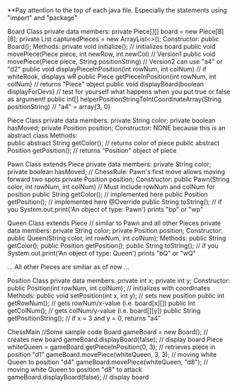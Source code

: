 
**Pay attention to the top of each java file. Especially the statements using "import" and "package"

Board Class
    private data members:
        private Piece[][] board = new Piece[8][8];
        private List<Piece> capturedPieces = new ArrayList<>();
    Constructor:
        public Board();
    Methods:
        private void initialize(); // initializes board
        public void movePiece(Piece piece, int newRow, int newCol) // Version1
        public void movePiece(Piece piece, String positionString) // Version2 can use "a4" or "d2"
        public void displayPieceInPosition(int rowNum, int colNum) // if whiteRook, displays wR
        public Piece getPieceInPosition(int rowNum, int colNum) // returns "Piece" object
        public void displayBoard(boolean displayForDevs) // test for yourself what happens when you put true or false as argument!
        public int[] helperPositionStringToIntCoordinateArray(String positionString) // "a4" = array{3, 0}

Piece Class
    private data members:
        private String color;
        private boolean hasMoved;
        private Position position;
    Constructor:
        NONE because this is an abstract class
    Methods:   
        public abstract String getColor(); // returns color of piece
        public abstract Position getPosition(); // returns "Position" object of piece

Pawn Class extends Piece
    private data members:
        private String color;
        private boolean hasMoved; // ChessRule: Pawn's first move allows moving forward two spots
        private Position position;
    Constructor:
        public Pawn(String color, int rowNum, int colNum) // Must include rowNum and colNum for position
        public String getColor(); // implemented here
        public Position getPosition(); // implemented here
        @Override
        public String toString(); // if you System.out.print('An object of type: Pawn') prints "bp" or "wp"

Queen Class extends Piece   // similar to Pawn and all other Pieces
    private data members:
        private String color;
        private Position position;
    Constructor:
        public Queen(String color, int rowNum, int colNum);
    Methods:
        public String getColor();
        public Position getPosition();
        public String toString(); // if you System.out.print('An object of type: Queen') prints "bQ" or "wQ"

... All other Pieces are smiliar as of now ...

Position Class
    private data members:
        private int x;
        private int y;
    Constructor: 
        public Position(int rowNum, int colNum); // initializes with coordinates
    Methods: 
        public void setPosition(int x, int y); // sets new position
        public int getRowNum(); // gets rowNum/x-value (i.e. board[x][])
        public int getColNum(); // gets colNum/y-value (i.e. board[][y])
        public String getPositionString(); // if x = 3 and y = 0, returns "a4"

ChessMain
    //Some sample code
    Board gameBoard = new Board(); // creates new board
    gameBoard.displayBoard(false); // display board
    Piece whiteQueen = gameBoard.getPieceInPosition(0, 3); // retrieves piece in position "d1"
    gameBoard.movePiece(whiteQueen, 3, 3); // moving white Queen to position "d4"
    gameBoard.movePiece(whiteQueen, "d8"); // moving white Queen to position "d8" to attack
    gameBoard.displayBoard(false); // display board





    